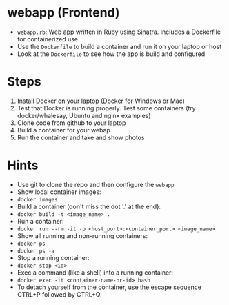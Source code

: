 # webapp (Frontend)

* `webapp.rb`: Web app written in Ruby using Sinatra. Includes a Dockerfile for containerized use
* Use the `Dockerfile` to build a container and run it on your laptop or host
* Look at the `Dockerfile` to see how the app is build and configured

# Steps
1. Install Docker on your laptop (Docker for Windows or Mac)
2. Test that Docker is running properly. Test some containers (try docker/whalesay, Ubuntu and nginx examples)
3. Clone code from github to your laptop
4. Build a container for your webap
5. Run the container and take and show photos

# Hints

* Use git to clone the repo and then configure the `webapp`
* Show local container images:
 * `docker images`
 * Build a container (don't miss the dot '.' at the end):
  * `docker build -t <image_name> .`
* Run a container:
 * `docker run --rm -it -p <host_port>:<container_port> <image_name>`
* Show all running and non-running containers:
 * `docker ps`
 * `docker ps -a`
* Stop a running container:
 * `docker stop <id>`
* Exec a command (like a shell) into a running container:
 * `docker exec -it <container-name-or-id> bash`
* To detach yourself from the container, use the escape sequence CTRL+P followed by CTRL+Q.
